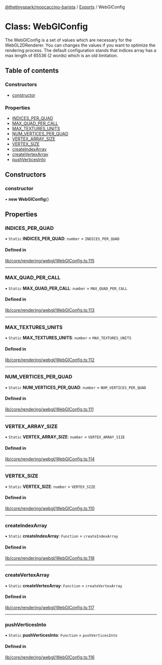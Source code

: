 [@thetinyspark/moocaccino-barista](../README.md) / [Exports](../modules.md) / WebGlConfig

# Class: WebGlConfig

The WebGlConfig is a set of values which are necessary
for the WebGL2DRenderer. You can changes the values if
you want to optimize the rendering process. The default
configuration stands that indices array has a max length
of 65536 (2 words) which is an old limitation.

## Table of contents

### Constructors

- [constructor](WebGlConfig.md#constructor)

### Properties

- [INDICES\_PER\_QUAD](WebGlConfig.md#indices_per_quad)
- [MAX\_QUAD\_PER\_CALL](WebGlConfig.md#max_quad_per_call)
- [MAX\_TEXTURES\_UNITS](WebGlConfig.md#max_textures_units)
- [NUM\_VERTICES\_PER\_QUAD](WebGlConfig.md#num_vertices_per_quad)
- [VERTEX\_ARRAY\_SIZE](WebGlConfig.md#vertex_array_size)
- [VERTEX\_SIZE](WebGlConfig.md#vertex_size)
- [createIndexArray](WebGlConfig.md#createindexarray)
- [createVertexArray](WebGlConfig.md#createvertexarray)
- [pushVerticesInto](WebGlConfig.md#pushverticesinto)

## Constructors

### constructor

• **new WebGlConfig**()

## Properties

### INDICES\_PER\_QUAD

▪ `Static` **INDICES\_PER\_QUAD**: `number` = `INDICES_PER_QUAD`

#### Defined in

[lib/core/rendering/webgl/WebGlConfig.ts:115](https://github.com/thetinyspark/barista/blob/93f33857/lib/core/rendering/webgl/WebGlConfig.ts#L115)

___

### MAX\_QUAD\_PER\_CALL

▪ `Static` **MAX\_QUAD\_PER\_CALL**: `number` = `MAX_QUAD_PER_CALL`

#### Defined in

[lib/core/rendering/webgl/WebGlConfig.ts:113](https://github.com/thetinyspark/barista/blob/93f33857/lib/core/rendering/webgl/WebGlConfig.ts#L113)

___

### MAX\_TEXTURES\_UNITS

▪ `Static` **MAX\_TEXTURES\_UNITS**: `number` = `MAX_TEXTURES_UNITS`

#### Defined in

[lib/core/rendering/webgl/WebGlConfig.ts:112](https://github.com/thetinyspark/barista/blob/93f33857/lib/core/rendering/webgl/WebGlConfig.ts#L112)

___

### NUM\_VERTICES\_PER\_QUAD

▪ `Static` **NUM\_VERTICES\_PER\_QUAD**: `number` = `NUM_VERTICES_PER_QUAD`

#### Defined in

[lib/core/rendering/webgl/WebGlConfig.ts:111](https://github.com/thetinyspark/barista/blob/93f33857/lib/core/rendering/webgl/WebGlConfig.ts#L111)

___

### VERTEX\_ARRAY\_SIZE

▪ `Static` **VERTEX\_ARRAY\_SIZE**: `number` = `VERTEX_ARRAY_SIZE`

#### Defined in

[lib/core/rendering/webgl/WebGlConfig.ts:114](https://github.com/thetinyspark/barista/blob/93f33857/lib/core/rendering/webgl/WebGlConfig.ts#L114)

___

### VERTEX\_SIZE

▪ `Static` **VERTEX\_SIZE**: `number` = `VERTEX_SIZE`

#### Defined in

[lib/core/rendering/webgl/WebGlConfig.ts:110](https://github.com/thetinyspark/barista/blob/93f33857/lib/core/rendering/webgl/WebGlConfig.ts#L110)

___

### createIndexArray

▪ `Static` **createIndexArray**: `Function` = `createIndexArray`

#### Defined in

[lib/core/rendering/webgl/WebGlConfig.ts:118](https://github.com/thetinyspark/barista/blob/93f33857/lib/core/rendering/webgl/WebGlConfig.ts#L118)

___

### createVertexArray

▪ `Static` **createVertexArray**: `Function` = `createVertexArray`

#### Defined in

[lib/core/rendering/webgl/WebGlConfig.ts:117](https://github.com/thetinyspark/barista/blob/93f33857/lib/core/rendering/webgl/WebGlConfig.ts#L117)

___

### pushVerticesInto

▪ `Static` **pushVerticesInto**: `Function` = `pushVerticesInto`

#### Defined in

[lib/core/rendering/webgl/WebGlConfig.ts:116](https://github.com/thetinyspark/barista/blob/93f33857/lib/core/rendering/webgl/WebGlConfig.ts#L116)
